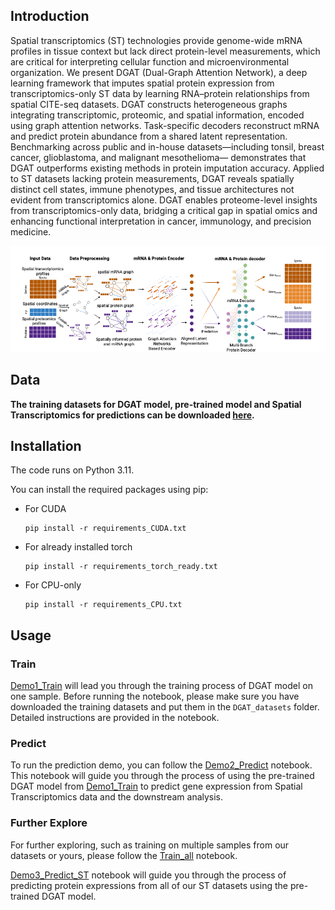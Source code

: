 ## Introduction
Spatial transcriptomics (ST) technologies provide genome-wide mRNA profiles in tissue context 
but lack direct protein-level measurements, which are critical for interpreting cellular function 
and microenvironmental organization. We present DGAT (Dual-Graph Attention Network), a 
deep learning framework that imputes spatial protein expression from transcriptomics-only ST 
data by learning RNA–protein relationships from spatial CITE-seq datasets. DGAT constructs 
heterogeneous graphs integrating transcriptomic, proteomic, and spatial information, encoded 
using graph attention networks. Task-specific decoders reconstruct mRNA and predict protein 
abundance from a shared latent representation. Benchmarking across public and in-house 
datasets—including tonsil, breast cancer, glioblastoma, and malignant mesothelioma—
demonstrates that DGAT outperforms existing methods in protein imputation accuracy. Applied 
to ST datasets lacking protein measurements, DGAT reveals spatially distinct cell states, 
immune phenotypes, and tissue architectures not evident from transcriptomics alone. DGAT 
enables proteome-level insights from transcriptomics-only data, bridging a critical gap in spatial 
omics and enhancing functional interpretation in cancer, immunology, and precision medicine.

![img.png](imgs/img.png)
## Data 
**The training datasets for DGAT model, pre-trained model and Spatial Transcriptomics for predictions can be downloaded [here](https://drive.google.com/drive/folders/1M9gIOFjK4wBk7DEj9MrwAlV8OHEgS2BA?usp=sharing).**

## Installation
The code runs on Python 3.11.

You can install the required packages using pip:

  - For CUDA 
    ```
    pip install -r requirements_CUDA.txt
    ```
  - For already installed torch 
    ```
    pip install -r requirements_torch_ready.txt
    ```
  - For CPU-only
    ```
    pip install -r requirements_CPU.txt
    ```



## Usage

### Train

[Demo1_Train](Demo1_Train.ipynb) will lead you through the training process of DGAT model on one sample. Before running the notebook, please make sure you have downloaded the training datasets and put them in the `DGAT_datasets` folder. Detailed instructions are provided in the notebook.

### Predict

To run the prediction demo, you can follow the [Demo2_Predict](Demo2_Predict.ipynb) notebook. This notebook will guide you through the process of using the pre-trained DGAT model from [Demo1_Train](Demo1_Train.ipynb) to predict gene expression from Spatial Transcriptomics data and the downstream analysis.


### Further Explore

For further exploring, such as training on multiple samples from our datasets or yours, please follow the [Train_all](Train_all.ipynb) notebook.

[Demo3_Predict_ST](Demo3_Predict_ST.ipynb) notebook will guide you through the process of predicting protein expressions from all of our ST datasets using the pre-trained DGAT model.

